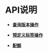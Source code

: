 # API说明<a name="zh-cn_topic_0056765894"></a>

-   **[查询版本操作](查询版本操作.md)**  

-   **[预定义标签操作](预定义标签操作.md)**  

-   **[配额](配额.md)**  



